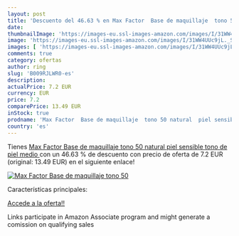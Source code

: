 ```yaml
---
layout: post
title: 'Descuento del 46.63 % en Max Factor  Base de maquillaje  tono 50 '
date: 
thumbnailImage: 'https://images-eu.ssl-images-amazon.com/images/I/31WW4UUc9jL._SL200_.jpg'
image: 'https://images-eu.ssl-images-amazon.com/images/I/31WW4UUc9jL._SL200_.jpg'
images: [ 'https://images-eu.ssl-images-amazon.com/images/I/31WW4UUc9jL._SL200_.jpg' ]
comments: true
category: ofertas
author: ring
slug: 'B009RJLWR0-es'
description:
actualPrice: 7.2 EUR
currency: EUR
price: 7.2
comparePrice: 13.49 EUR
inStock: true
prodname: 'Max Factor  Base de maquillaje  tono 50 natural  piel sensible  tono de piel medio '
country: 'es'
---
```


Tienes [Max Factor  Base de maquillaje  tono 50 natural  piel sensible  tono de piel medio ](https://www.amazon.es/dp/B009RJLWR0/?tag=tolees-21) con un 46.63 % de descuento con precio de oferta de 7.2 EUR (original: 13.49 EUR) en el siguiente enlace!

[![Max Factor  Base de maquillaje  tono 50 ](https://images-eu.ssl-images-amazon.com/images/I/31WW4UUc9jL._SL200_.jpg)](https://www.amazon.es/dp/B009RJLWR0/?tag=tolees-21)

Características principales:


[Accede a la oferta!!](https://www.amazon.es/dp/B009RJLWR0/?tag=tolees-21)

Links participate in Amazon Associate program and might generate a comission on qualifying sales


